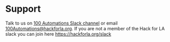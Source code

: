 # Support

Talk to us on [100 Automations Slack channel](https://hackforla.slack.com/archives/C018S5TCQE7) or email 100Automations@hackforla.org. 
If you are not a member of the Hack for LA slack you can join here https://hackforla.org/slack
